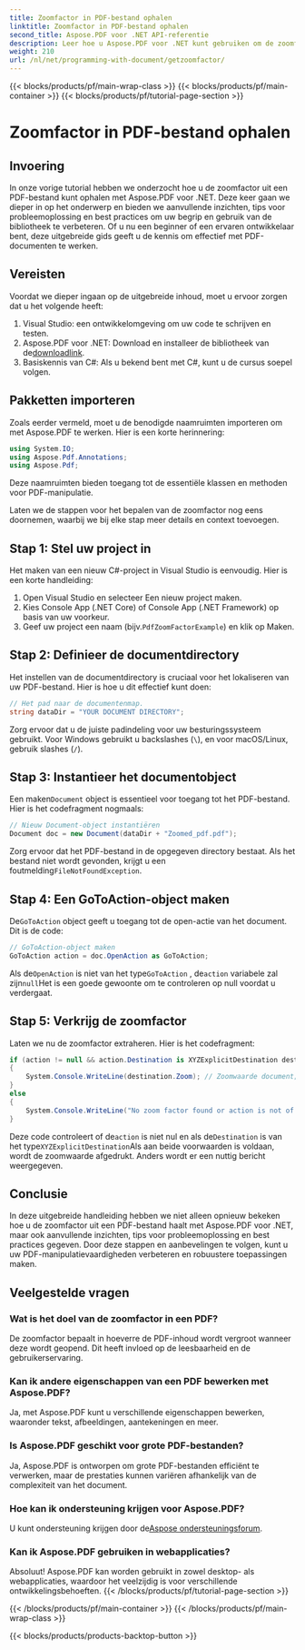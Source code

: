 ```yaml
---
title: Zoomfactor in PDF-bestand ophalen
linktitle: Zoomfactor in PDF-bestand ophalen
second_title: Aspose.PDF voor .NET API-referentie
description: Leer hoe u Aspose.PDF voor .NET kunt gebruiken om de zoomfactor in een PDF-bestand te verkrijgen met behulp van deze stapsgewijze handleiding.
weight: 210
url: /nl/net/programming-with-document/getzoomfactor/
---
```


{{< blocks/products/pf/main-wrap-class >}}
{{< blocks/products/pf/main-container >}}
{{< blocks/products/pf/tutorial-page-section >}}

# Zoomfactor in PDF-bestand ophalen

## Invoering

In onze vorige tutorial hebben we onderzocht hoe u de zoomfactor uit een PDF-bestand kunt ophalen met Aspose.PDF voor .NET. Deze keer gaan we dieper in op het onderwerp en bieden we aanvullende inzichten, tips voor probleemoplossing en best practices om uw begrip en gebruik van de bibliotheek te verbeteren. Of u nu een beginner of een ervaren ontwikkelaar bent, deze uitgebreide gids geeft u de kennis om effectief met PDF-documenten te werken.

## Vereisten

Voordat we dieper ingaan op de uitgebreide inhoud, moet u ervoor zorgen dat u het volgende heeft:

1. Visual Studio: een ontwikkelomgeving om uw code te schrijven en testen.
2. Aspose.PDF voor .NET: Download en installeer de bibliotheek van de[downloadlink](https://releases.aspose.com/pdf/net/).
3. Basiskennis van C#: Als u bekend bent met C#, kunt u de cursus soepel volgen.

## Pakketten importeren

Zoals eerder vermeld, moet u de benodigde naamruimten importeren om met Aspose.PDF te werken. Hier is een korte herinnering:

```csharp
using System.IO;
using Aspose.Pdf.Annotations;
using Aspose.Pdf;
```

Deze naamruimten bieden toegang tot de essentiële klassen en methoden voor PDF-manipulatie.

Laten we de stappen voor het bepalen van de zoomfactor nog eens doornemen, waarbij we bij elke stap meer details en context toevoegen.

## Stap 1: Stel uw project in

Het maken van een nieuw C#-project in Visual Studio is eenvoudig. Hier is een korte handleiding:

1. Open Visual Studio en selecteer Een nieuw project maken.
2. Kies Console App (.NET Core) of Console App (.NET Framework) op basis van uw voorkeur.
3.  Geef uw project een naam (bijv.`PdfZoomFactorExample`) en klik op Maken.

## Stap 2: Definieer de documentdirectory

Het instellen van de documentdirectory is cruciaal voor het lokaliseren van uw PDF-bestand. Hier is hoe u dit effectief kunt doen:

```csharp
// Het pad naar de documentenmap.
string dataDir = "YOUR DOCUMENT DIRECTORY";
```

Zorg ervoor dat u de juiste padindeling voor uw besturingssysteem gebruikt. Voor Windows gebruikt u backslashes (`\`), en voor macOS/Linux, gebruik slashes (`/`).

## Stap 3: Instantieer het documentobject

Een maken`Document` object is essentieel voor toegang tot het PDF-bestand. Hier is het codefragment nogmaals:

```csharp
// Nieuw Document-object instantiëren
Document doc = new Document(dataDir + "Zoomed_pdf.pdf");
```

 Zorg ervoor dat het PDF-bestand in de opgegeven directory bestaat. Als het bestand niet wordt gevonden, krijgt u een foutmelding`FileNotFoundException`.

## Stap 4: Een GoToAction-object maken

 De`GoToAction` object geeft u toegang tot de open-actie van het document. Dit is de code:

```csharp
// GoToAction-object maken
GoToAction action = doc.OpenAction as GoToAction;
```

 Als de`OpenAction` is niet van het type`GoToAction` , de`action` variabele zal zijn`null`Het is een goede gewoonte om te controleren op null voordat u verdergaat.

## Stap 5: Verkrijg de zoomfactor

Laten we nu de zoomfactor extraheren. Hier is het codefragment:

```csharp
if (action != null && action.Destination is XYZExplicitDestination destination)
{
    System.Console.WriteLine(destination.Zoom); // Zoomwaarde document;
}
else
{
    System.Console.WriteLine("No zoom factor found or action is not of type GoToAction.");
}
```

 Deze code controleert of de`action` is niet nul en als de`Destination` is van het type`XYZExplicitDestination`Als aan beide voorwaarden is voldaan, wordt de zoomwaarde afgedrukt. Anders wordt er een nuttig bericht weergegeven.

## Conclusie

In deze uitgebreide handleiding hebben we niet alleen opnieuw bekeken hoe u de zoomfactor uit een PDF-bestand haalt met Aspose.PDF voor .NET, maar ook aanvullende inzichten, tips voor probleemoplossing en best practices gegeven. Door deze stappen en aanbevelingen te volgen, kunt u uw PDF-manipulatievaardigheden verbeteren en robuustere toepassingen maken.

## Veelgestelde vragen

### Wat is het doel van de zoomfactor in een PDF?
De zoomfactor bepaalt in hoeverre de PDF-inhoud wordt vergroot wanneer deze wordt geopend. Dit heeft invloed op de leesbaarheid en de gebruikerservaring.

### Kan ik andere eigenschappen van een PDF bewerken met Aspose.PDF?
Ja, met Aspose.PDF kunt u verschillende eigenschappen bewerken, waaronder tekst, afbeeldingen, aantekeningen en meer.

### Is Aspose.PDF geschikt voor grote PDF-bestanden?
Ja, Aspose.PDF is ontworpen om grote PDF-bestanden efficiënt te verwerken, maar de prestaties kunnen variëren afhankelijk van de complexiteit van het document.

### Hoe kan ik ondersteuning krijgen voor Aspose.PDF?
 U kunt ondersteuning krijgen door de[Aspose ondersteuningsforum](https://forum.aspose.com/c/pdf/10).

### Kan ik Aspose.PDF gebruiken in webapplicaties?
Absoluut! Aspose.PDF kan worden gebruikt in zowel desktop- als webapplicaties, waardoor het veelzijdig is voor verschillende ontwikkelingsbehoeften.
{{< /blocks/products/pf/tutorial-page-section >}}

{{< /blocks/products/pf/main-container >}}
{{< /blocks/products/pf/main-wrap-class >}}

{{< blocks/products/products-backtop-button >}}
